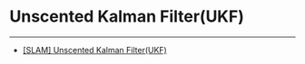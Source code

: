 # Unscented Kalman Filter(UKF)





















---

- [[SLAM] Unscented Kalman Filter(UKF)](http://jinyongjeong.github.io/2017/02/17/lec06_UKF/)